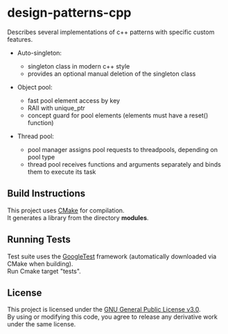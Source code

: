 # design-patterns-cpp

Describes several implementations of c++ patterns with specific custom features.

- Auto-singleton:
  * singleton class in modern c++ style
  * provides an optional manual deletion of the singleton class 

- Object pool:
  * fast pool element access by key
  * RAII with unique_ptr
  * concept guard for pool elements (elements must have a reset() function)

- Thread pool:
  * pool manager assigns pool requests to threadpools, depending on pool type
  * thread pool receives functions and arguments separately and binds them to execute its task



## Build Instructions
This project uses [CMake](https://cmake.org/) for compilation.  
It generates a library from the directory **modules**.

## Running Tests
Test suite uses the [GoogleTest](https://github.com/google/googletest) framework (automatically downloaded via CMake when building).  
Run Cmake target "tests".

## License
This project is licensed under the [GNU General Public License v3.0](https://www.gnu.org/licenses/gpl-3.0.html).  
By using or modifying this code, you agree to release any derivative work under the same license.